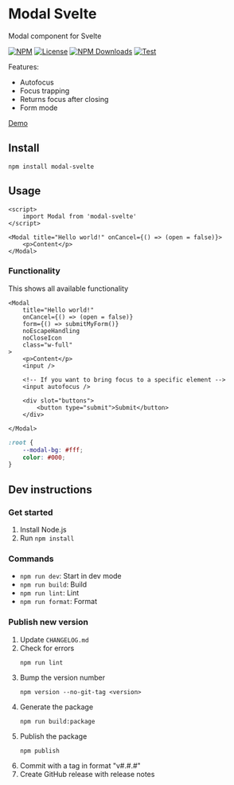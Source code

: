 # Modal Svelte

Modal component for Svelte

[![NPM](https://img.shields.io/npm/v/modal-svelte.svg)](https://npmjs.com/package/modal-svelte)
[![License](https://img.shields.io/npm/l/modal-svelte.svg)](LICENSE)
[![NPM Downloads](https://img.shields.io/npm/dm/modal-svelte.svg)](https://npmjs.com/package/modal-svelte)
[![Test](https://github.com/probablykasper/modal-svelte/actions/workflows/test.yml/badge.svg)](https://github.com/probablykasper/modal-svelte/actions/workflows/test.yml)

Features:

- Autofocus
- Focus trapping
- Returns focus after closing
- Form mode

[Demo](https://modal-svelte.kasper.space/)

## Install

```
npm install modal-svelte
```

## Usage

```svelte
<script>
	import Modal from 'modal-svelte'
</script>

<Modal title="Hello world!" onCancel={() => (open = false)}>
	<p>Content</p>
</Modal>
```

### Functionality

This shows all available functionality

```svelte
<Modal
	title="Hello world!"
	onCancel={() => (open = false)}
	form={() => submitMyForm()}
	noEscapeHandling
	noCloseIcon
	class="w-full"
>
	<p>Content</p>
	<input />

	<!-- If you want to bring focus to a specific element -->
	<input autofocus />

	<div slot="buttons">
		<button type="submit">Submit</button>
	</div>

</Modal>
```

```css
:root {
	--modal-bg: #fff;
	color: #000;
}
```

## Dev instructions

### Get started

1. Install Node.js
2. Run `npm install`

### Commands

- `npm run dev`: Start in dev mode
- `npm run build`: Build
- `npm run lint`: Lint
- `npm run format`: Format

### Publish new version

1. Update `CHANGELOG.md`
2. Check for errors
	```
	npm run lint
	```
3. Bump the version number
	```
	npm version --no-git-tag <version>
	```
4. Generate the package
	```
	npm run build:package
	```
5. Publish the package
	```
	npm publish
	```
6. Commit with a tag in format "v#.#.#"
7. Create GitHub release with release notes

